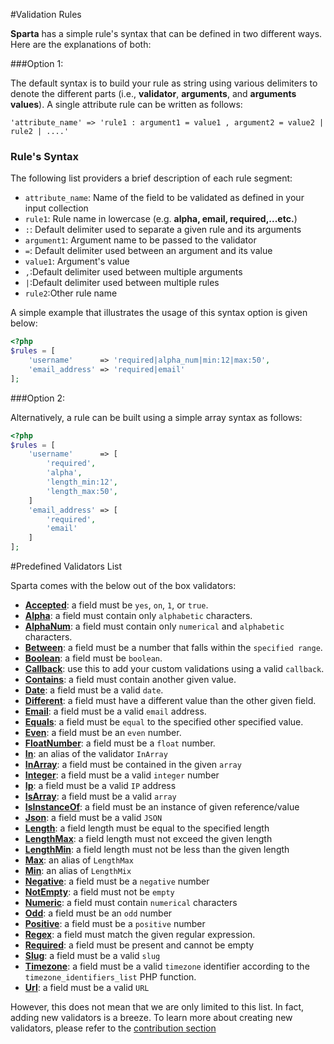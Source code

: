 #Validation Rules

__Sparta__ has a simple rule's syntax that can be defined in two different ways. Here are the explanations of both:

###Option 1:

The default syntax is to build your rule as string using various delimiters to denote the different parts (i.e., __validator__, __arguments__, and __arguments values__). A single attribute rule can be written as follows:
		
```	
'attribute_name' => 'rule1 : argument1 = value1 , argument2 = value2 | rule2 | ....' 
```

### <a name="rule-syntax-explaination"></a>Rule's Syntax

The following list providers a brief description of each rule segment:

* `attribute_name`: Name of the field to be validated as defined in your input collection 
* `rule1`: Rule name in lowercase (e.g. __alpha, email, required,...etc.__)  
* `:`: Default delimiter used to separate a given rule and its arguments
* `argument1`: Argument name to be passed to the validator 
* `=`:  Default delimiter used between an argument and its value 
* `value1`: Argument's value  
* `,`:Default delimiter used between multiple arguments
* `|`:Default delimiter used between multiple rules
* `rule2`:Other rule name 
       	      
A simple example that illustrates the usage of this syntax option is given below:
	
```php
<?php
$rules = [
	'username' 		=> 'required|alpha_num|min:12|max:50',
	'email_address' => 'required|email'
];
```


###Option 2:

Alternatively, a rule can be built using a simple array syntax as follows:


```php
<?php
$rules = [
	'username' 		=> [
		'required',
		'alpha',
		'length_min:12',
		'length_max:50',
	]
	'email_address' => [
		'required',
		'email'
	]
];
```

#<a name="validators-list"></a>Predefined Validators List

Sparta comes with the below out of the box validators:

* [**Accepted**](./accepted.md): a field must be `yes`, `on`, `1`, or `true`.
* [**Alpha**](./alpha.md): a field must contain only `alphabetic` characters.
* [**AlphaNum**](./alpha_num.md): a field must contain only `numerical` and `alphabetic` characters.
* [**Between**](./between.md): a field must be a number that falls within the `specified range`.
* [**Boolean**](./boolean.md): a field must be `boolean`.
* [**Callback**](./callback.md): use this to add your custom validations using a valid `callback`.
* [**Contains**](./contains.md): a field must contain another given value.
* [**Date**](./date.md): a field must be a valid `date`.
* [**Different**](./different.md): a field must have a different value than the other given field.
* [**Email**](./email.md): a field must be a valid `email` address.
* [**Equals**](./equals.md): a field must be `equal` to the specified other specified value.
* [**Even**](./equals.md): a field must be an `even` number.
* [**FloatNumber**](./float_num.md): a field must be a `float` number.
* [**In**](./in_array.md): an alias of the validator `InArray`
* [**InArray**](./in_array.md): a field must be contained in the given `array`
* [**Integer**](./integer.md): a field must be a valid `integer` number
* [**Ip**](./ip.md): a field must be a valid `IP` address
* [**IsArray**](./is_array.md): a field must be a valid `array` 
* [**IsInstanceOf**](./is_instance_of.md): a field must be an instance of given reference/value
* [**Json**](./json.md): a field must be a valid `JSON` 
* [**Length**](./length.md): a field length must be equal to the specified length
* [**LengthMax**](./length_max.md): a field length must not exceed the given length
* [**LengthMin**](./length_min.md): a field length must not be less than the given length
* [**Max**](./length_max.md): an alias of `LengthMax`
* [**Min**](./length_min.md): an alias of `LengthMix`
* [**Negative**](./length_min.md): a field must be a `negative` number
* [**NotEmpty**](./not_empty.md): a field must not be `empty`
* [**Numeric**](./numeric.md): a field must contain `numerical` characters
* [**Odd**](./odd.md): a field must be an `odd` number
* [**Positive**](./positive.md): a field must be a `positive` number  
* [**Regex**](./regex.md): a field must match the given regular expression. 
* [**Required**](./required.md): a field must be present and cannot be empty  
* [**Slug**](./slug.md): a field must be a valid `slug` 
* [**Timezone**](./timezone.md): a field must be a valid `timezone` identifier according to the `timezone_identifiers_list` PHP function.
* [**Url**](./url.md): a field must be a valid `URL`

However, this does not mean that we are only limited to this list. In fact, adding new validators is a breeze. To learn more about creating new validators, please refer to the [contribution section](contributions.md") 




